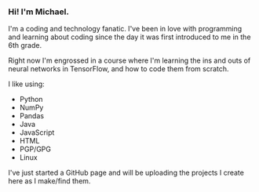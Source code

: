 ### Hi! I'm Michael.
I'm a coding and technology fanatic. I've been in love with programming and learning about coding since the day it was first introduced to me in the 6th grade.

Right now I'm engrossed in a course where I'm learning the ins and outs of neural networks in TensorFlow, and how to code them from scratch.

I like using:
* Python
* NumPy
* Pandas
* Java
* JavaScript
* HTML
* PGP/GPG
* Linux

I've just started a GitHub page and will be uploading the projects I create here as I make/find them.
<!---
mcodepreneur/mcodepreneur is a ✨ special ✨ repository because its `README.md` (this file) appears on your GitHub profile.
You can click the Preview link to take a look at your changes.
--->
